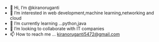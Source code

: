 - 👋 Hi, I’m @kiranoruganti
- 👀 I’m interested in web development,machine learning,networking and cloud
- 🌱 I’m currently learning ...python,java
- 💞️ I’m looking to collaborate with IT companies
- 📫 How to reach me ... kiranoruganti5472@gmail.com

<!---
kiranoruganti/kiranoruganti is a ✨ special ✨ repository because its `README.md` (this file) appears on your GitHub profile.
You can click the Preview link to take a look at your changes.
--->
